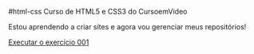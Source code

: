 #html-css
Curso de HTML5 e CSS3 do CursoemVideo

Estou aprendendo a criar sites e agora vou gerenciar meus repositórios!

<a href="https://bitsbygui.github.io/html-css/exercicios/ex001/index.html">Executar o exercício 001</a>
